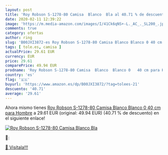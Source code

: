 ```yaml
---
layout: post
title: 'Roy Robson S-1278-80 Camisa  Blanco  Bla al 40.71 % de descuento'
date: 2020-02-11 12:39:22
image: 'https://m.media-amazon.com/images/I/41Ck6qNS+-L._AC_._SL200_.jpg'
comments: true
category: ofertas
author: ring
slug: 'B00JXI3872-es Roy Robson S-1278-80 Camisa Blanco Blanco 0 40 cm para Hombre'
tags: [ tole.es, camisa ]
actualPrice: 29.61 EUR
currency: EUR
price: 29.61
comparePrice: 49.94 EUR
prodname: 'Roy Robson S-1278-80 Camisa  Blanco  Blanco 0   40 cm para Hombre'
country: 'es'
flag: '🇪🇸'
buyurl: 'https://www.amazon.es/dp/B00JXI3872/?tag=tolees-21'
descuento: '40.71'
average: '29.61'
---
```


Ahora mismo tienes [Roy Robson S-1278-80 Camisa  Blanco  Blanco 0   40 cm para Hombre](https://www.amazon.es/dp/B00JXI3872/?tag=tolees-21) a 29.61 EUR (original: 49.94 EUR) (40.71 %  de descuento) en el siguiente enlace!

[![Roy Robson S-1278-80 Camisa  Blanco  Bla](https://m.media-amazon.com/images/I/41Ck6qNS+-L._AC_._SL200_.jpg)](https://www.amazon.es/dp/B00JXI3872/?tag=tolees-21)

🔎:


[🛒 Visítala!!!](https://www.amazon.es/dp/B00JXI3872/?tag=tolees-21)
